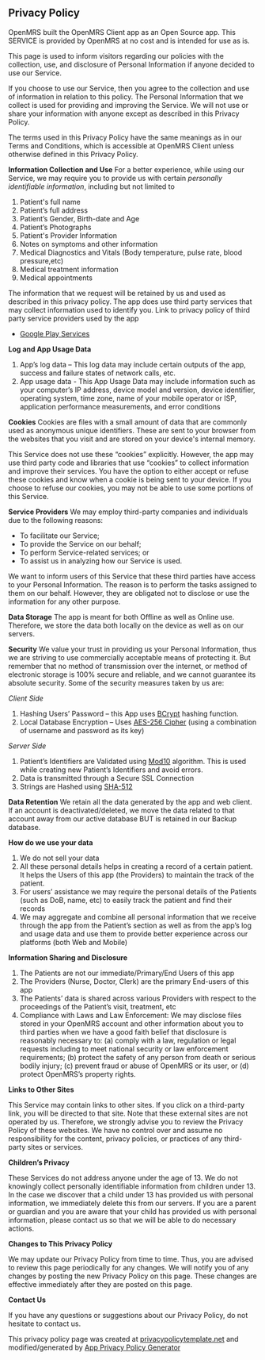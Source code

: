 ## Privacy Policy

OpenMRS built the OpenMRS Client app as an Open Source app. This SERVICE is provided by OpenMRS at no cost and is intended for use as is.

This page is used to inform visitors regarding our policies with the collection, use, and disclosure of Personal Information if anyone decided to use our Service.

If you choose to use our Service, then you agree to the collection and use of information in relation to this policy. The Personal Information that we collect is used for providing and improving the Service. We will not use or share your information with anyone except as described in this Privacy Policy.

The terms used in this Privacy Policy have the same meanings as in our Terms and Conditions, which is accessible at OpenMRS Client unless otherwise defined in this Privacy Policy.

**Information Collection and Use**
For a better experience, while using our Service, we may require you to provide us with certain *personally identifiable information*, including but not limited to 

1. Patient's full name
2. Patient’s full address
3. Patient’s Gender, Birth-date and Age
4. Patient’s Photographs
5. Patient's Provider Information
6. Notes on symptoms and other information
7. Medical Diagnostics and Vitals (Body temperature, pulse rate, blood pressure,etc)
8. Medical treatment information
9. Medical appointments

The information that we request will be retained by us and used as described in this privacy policy.
The app does use third party services that may collect information used to identify you.
Link to privacy policy of third party service providers used by the app

*   [Google Play Services](https://www.google.com/policies/privacy/)

**Log and App Usage Data**
1.  App’s log data – This log data may include certain outputs of the app, success and failure states of network calls, etc.
2.  App usage data - This App Usage Data may include information such as your computer’s IP address, device model and version, device identifier, operating system, time zone, name of your mobile operator or ISP, application performance measurements, and error conditions

**Cookies**
Cookies are files with a small amount of data that are commonly used as anonymous unique identifiers. These are sent to your browser from the websites that you visit and are stored on your device's internal memory.

This Service does not use these “cookies” explicitly. However, the app may use third party code and libraries that use “cookies” to collect information and improve their services. You have the option to either accept or refuse these cookies and know when a cookie is being sent to your device. If you choose to refuse our cookies, you may not be able to use some portions of this Service.

**Service Providers**
We may employ third-party companies and individuals due to the following reasons:

*   To facilitate our Service;
*   To provide the Service on our behalf;
*   To perform Service-related services; or
*   To assist us in analyzing how our Service is used.

We want to inform users of this Service that these third parties have access to your Personal Information. The reason is to perform the tasks assigned to them on our behalf. However, they are obligated not to disclose or use the information for any other purpose.

**Data Storage**
The app is meant for both Offline as well as Online use. Therefore, we store the data both locally on the device as well as on our servers.

**Security**
We value your trust in providing us your Personal Information, thus we are striving to use commercially acceptable means of protecting it. But remember that no method of transmission over the internet, or method of electronic storage is 100% secure and reliable, and we cannot guarantee its absolute security. Some of the security measures taken by us are:

*Client Side*
1. Hashing Users’ Password – this App uses [BCrypt](https://en.wikipedia.org/wiki/Bcrypt) hashing function.
2.  Local Database Encryption – Uses [AES-256 Cipher](https://en.wikipedia.org/wiki/Advanced_Encryption_Standard) (using a combination of username and password as its key)

*Server Side*
1.  Patient’s Identifiers are Validated using [Mod10](https://en.wikipedia.org/wiki/Luhn_algorithm) algorithm. This is used while creating new Patient’s Identifiers and avoid errors.
2.  Data is transmitted through a Secure SSL Connection
3.  Strings are Hashed using [SHA-512](https://en.wikipedia.org/wiki/SHA-2)

**Data Retention**
We retain all the data generated by the app and web client. If an account is deactivated/deleted, we move the data related to that account away from our active database BUT is retained in our Backup database.

**How do we use your data**
1.  We do not sell your data
2.  All these personal details helps in creating a record of a certain patient. It helps the Users of this app (the Providers) to maintain the track of the patient.
3.  For users’ assistance we may require the personal details of the Patients (such as DoB, name, etc) to easily track the patient and find their records
4.  We may aggregate and combine all personal information that we receive through the app from the Patient’s section as well as from the app’s log and usage data and use them to provide better experience across our platforms (both Web and Mobile)

**Information Sharing and Disclosure**
1.  The Patients are not our immediate/Primary/End Users of this app
2.  The Providers (Nurse, Doctor, Clerk) are the primary End-users of this app
3.  The Patients’ data is shared across various Providers with respect to the proceedings of the Patient’s visit, treatment, etc
4.  Compliance with Laws and Law Enforcement: We may disclose files stored in your OpenMRS account and other information about you to third parties when we have a good faith belief that disclosure is reasonably necessary to: (a) comply with a law, regulation or legal requests including to meet national security or law enforcement requirements; (b) protect the safety of any person from death or serious bodily injury; (c) prevent fraud or abuse of OpenMRS or its user, or (d) protect OpenMRS’s property rights.

**Links to Other Sites**

This Service may contain links to other sites. If you click on a third-party link, you will be directed to that site. Note that these external sites are not operated by us. Therefore, we strongly advise you to review the Privacy Policy of these websites. We have no control over and assume no responsibility for the content, privacy policies, or practices of any third-party sites or services.

**Children’s Privacy**

These Services do not address anyone under the age of 13\. We do not knowingly collect personally identifiable information from children under 13\. In the case we discover that a child under 13 has provided us with personal information, we immediately delete this from our servers. If you are a parent or guardian and you are aware that your child has provided us with personal information, please contact us so that we will be able to do necessary actions.

**Changes to This Privacy Policy**

We may update our Privacy Policy from time to time. Thus, you are advised to review this page periodically for any changes. We will notify you of any changes by posting the new Privacy Policy on this page. These changes are effective immediately after they are posted on this page.

**Contact Us**

If you have any questions or suggestions about our Privacy Policy, do not hesitate to contact us.

This privacy policy page was created at [privacypolicytemplate.net](https://privacypolicytemplate.net) and modified/generated by [App Privacy Policy Generator](https://app-privacy-policy-generator.firebaseapp.com/)